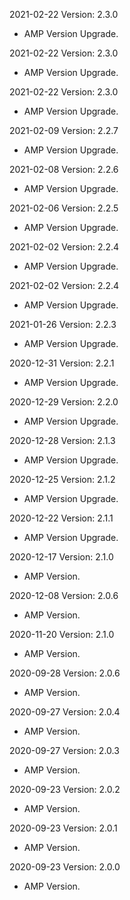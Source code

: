 2021-02-22 Version: 2.3.0
- AMP Version Upgrade.

2021-02-22 Version: 2.3.0
- AMP Version Upgrade.

2021-02-22 Version: 2.3.0
- AMP Version Upgrade.

2021-02-09 Version: 2.2.7
- AMP Version Upgrade.

2021-02-08 Version: 2.2.6
- AMP Version Upgrade.

2021-02-06 Version: 2.2.5
- AMP Version Upgrade.

2021-02-02 Version: 2.2.4
- AMP Version Upgrade.

2021-02-02 Version: 2.2.4
- AMP Version Upgrade.

2021-01-26 Version: 2.2.3
- AMP Version Upgrade.

2020-12-31 Version: 2.2.1
- AMP Version Upgrade.

2020-12-29 Version: 2.2.0
- AMP Version Upgrade.

2020-12-28 Version: 2.1.3
- AMP Version Upgrade.

2020-12-25 Version: 2.1.2
- AMP Version Upgrade.

2020-12-22 Version: 2.1.1
- AMP Version Upgrade.

2020-12-17 Version: 2.1.0
- AMP Version.

2020-12-08 Version: 2.0.6
- AMP Version.

2020-11-20 Version: 2.1.0
- AMP Version.

2020-09-28 Version: 2.0.6
- AMP Version.

2020-09-27 Version: 2.0.4
- AMP Version.

2020-09-27 Version: 2.0.3
- AMP Version.

2020-09-23 Version: 2.0.2
- AMP Version.

2020-09-23 Version: 2.0.1
- AMP Version.

2020-09-23 Version: 2.0.0
- AMP Version.

